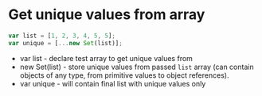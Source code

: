 # Get unique values from array

```javascript
var list = [1, 2, 3, 4, 5, 5];
var unique = [...new Set(list)];
```

- var list - declare test array to get unique values from
- new Set(list) - store unique values from passed `list` array (can contain objects of any type, from primitive values to object references).
- var unique - will contain final list with unique values only
